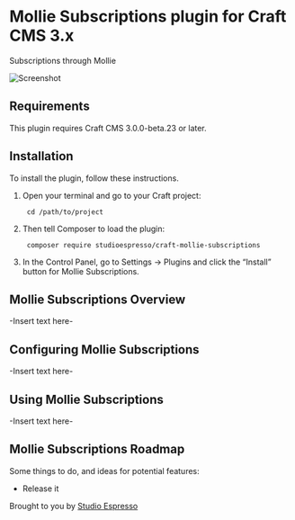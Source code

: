 # Mollie Subscriptions plugin for Craft CMS 3.x

Subscriptions through Mollie

![Screenshot](resources/img/plugin-logo.png)

## Requirements

This plugin requires Craft CMS 3.0.0-beta.23 or later.

## Installation

To install the plugin, follow these instructions.

1. Open your terminal and go to your Craft project:

        cd /path/to/project

2. Then tell Composer to load the plugin:

        composer require studioespresso/craft-mollie-subscriptions

3. In the Control Panel, go to Settings → Plugins and click the “Install” button for Mollie Subscriptions.

## Mollie Subscriptions Overview

-Insert text here-

## Configuring Mollie Subscriptions

-Insert text here-

## Using Mollie Subscriptions

-Insert text here-

## Mollie Subscriptions Roadmap

Some things to do, and ideas for potential features:

* Release it

Brought to you by [Studio Espresso](https://www.studioespresso.co)
